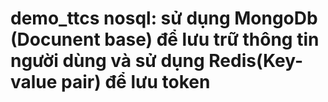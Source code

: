 # demo_ttcs nosql: sử dụng MongoDb (Docunent base) để lưu trữ thông tin người dùng và sử dụng Redis(Key-value pair) để lưu token
